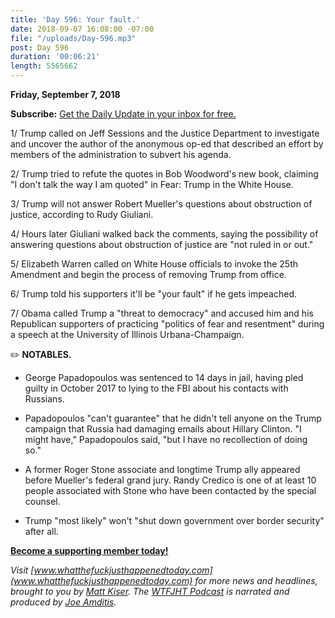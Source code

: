 ```yaml
---
title: 'Day 596: Your fault.'
date: 2018-09-07 16:08:00 -07:00
file: "/uploads/Day-596.mp3"
post: Day 596
duration: '00:06:21'
length: 5565662
---
```


**Friday, September 7, 2018**

**Subscribe:** [Get the Daily Update in your inbox for free. ](https://whatthefuckjusthappenedtoday.com/subscribe/)

1/ Trump called on Jeff Sessions and the Justice Department to investigate and uncover the author of the anonymous op-ed that described an effort by members of the administration to subvert his agenda.

2/ Trump tried to refute the quotes in Bob Woodword's new book, claiming "I don't talk the way I am quoted" in Fear: Trump in the White House.

3/ Trump will not answer Robert Mueller's questions about obstruction of justice, according to Rudy Giuliani.

4/ Hours later Giuliani walked back the comments, saying the possibility of answering questions about obstruction of justice are "not ruled in or out."

5/ Elizabeth Warren called on White House officials to invoke the 25th Amendment and begin the process of removing Trump from office.

6/ Trump told his supporters it'll be "your fault" if he gets impeached.

7/ Obama called Trump a "threat to democracy" and accused him and his Republican supporters of practicing "politics of fear and resentment" during a speech at the University of Illinois Urbana-Champaign.

✏️ **NOTABLES.**

* George Papadopoulos was sentenced to 14 days in jail, having pled guilty in October 2017 to lying to the FBI about his contacts with Russians.

* Papadopoulos "can't guarantee" that he didn't tell anyone on the Trump campaign that Russia had damaging emails about Hillary Clinton. "I might have," Papadopoulos said, "but I have no recollection of doing so."

* A former Roger Stone associate and longtime Trump ally appeared before Mueller's federal grand jury. Randy Credico is one of at least 10 people associated with Stone who have been contacted by the special counsel.

* Trump "most likely" won't "shut down government over border security" after all.

**[Become a supporting member today!](https://whatthefuckjusthappenedtoday.com/membership/?utm_source=2017\+Donors&utm_campaign=8dccd905d9-&utm_medium=email&utm_term=0_3bd36f654c-8dccd905d9-169730397)**

*Visit [www.whatthefuckjusthappenedtoday.com](www.whatthefuckjusthappenedtoday.com) for more news and headlines, brought to you by [Matt Kiser](https://twitter.com/Matt_Kiser). The [WTFJHT Podcast](https://whatthefuckjusthappenedtoday.com/podcasts/) is narrated and produced by [Joe Amditis](https://twitter.com/jsamditis).*
